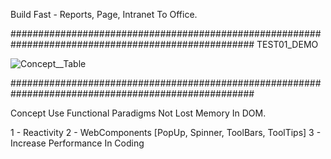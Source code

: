 Build Fast - Reports, Page, Intranet To Office.


####################################################################################################
TEST01_DEMO

![Concept__Table](https://user-images.githubusercontent.com/82796954/137357761-16bab74e-bea2-458f-b640-79098332ddde.png)

####################################################################################################

Concept Use Functional Paradigms Not Lost Memory In DOM.

  1 - Reactivity
  2 - WebComponents [PopUp, Spinner, ToolBars, ToolTips]
  3 - Increase Performance In Coding
